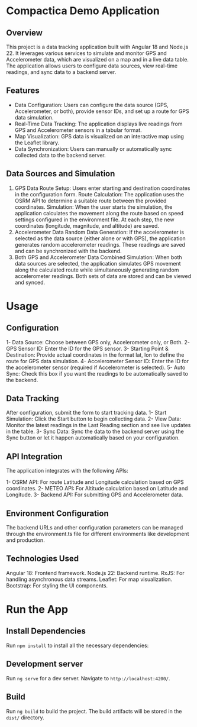 # Compactica Demo Application

## Overview
This project is a data tracking application built with Angular 18 and Node.js 22. It leverages various services to simulate and monitor GPS and Accelerometer data, which are visualized on a map and in a live data table. The application allows users to configure data sources, view real-time readings, and sync data to a backend server.

## Features
- Data Configuration: Users can configure the data source (GPS, Accelerometer, or both), provide sensor IDs, and set up a route for GPS data simulation.
- Real-Time Data Tracking: The application displays live readings from GPS and Accelerometer sensors in a tabular format.
- Map Visualization: GPS data is visualized on an interactive map using the Leaflet library.
- Data Synchronization: Users can manually or automatically sync collected data to the backend server.

## Data Sources and Simulation
1. GPS Data
Route Setup: Users enter starting and destination coordinates in the configuration form.
Route Calculation: The application uses the OSRM API to determine a suitable route between the provided coordinates.
Simulation: When the user starts the simulation, the application calculates the movement along the route based on speed settings configured in the environment file. At each step, the new coordinates (longitude, magnitude, and altitude) are saved.
2. Accelerometer Data
Random Data Generation: If the accelerometer is selected as the data source (either alone or with GPS), the application generates random accelerometer readings. These readings are saved and can be synchronized with the backend.
3. Both GPS and Accelerometer Data
Combined Simulation: When both data sources are selected, the application simulates GPS movement along the calculated route while simultaneously generating random accelerometer readings. Both sets of data are stored and can be viewed and synced.

# Usage

## Configuration
1- Data Source: Choose between GPS only, Accelerometer only, or Both.
2- GPS Sensor ID: Enter the ID for the GPS sensor.
3- Starting Point & Destination: Provide actual coordinates in the format lat, lon to define the route for GPS data simulation.
4- Accelerometer Sensor ID: Enter the ID for the accelerometer sensor (required if Accelerometer is selected).
5- Auto Sync: Check this box if you want the readings to be automatically saved to the backend.



## Data Tracking
After configuration, submit the form to start tracking data.
1- Start Simulation: Click the Start button to begin collecting data.
2- View Data: Monitor the latest readings in the Last Reading section and see live updates in the table.
3- Sync Data: Sync the data to the backend server using the Sync button or let it happen automatically based on your configuration.

## API Integration
The application integrates with the following APIs:

1- OSRM API: For route Latitude and Longitude calculation based on GPS coordinates.
2- METEO API: For Altitude calculation based on Latitude and Longitude.
3- Backend API: For submitting GPS and Accelerometer data.

## Environment Configuration
The backend URLs and other configuration parameters can be managed through the environment.ts file for different environments like development and production.

## Technologies Used
Angular 18: Frontend framework.
Node.js 22: Backend runtime.
RxJS: For handling asynchronous data streams.
Leaflet: For map visualization.
Bootstrap: For styling the UI components.

# Run the App

## Install Dependencies
Run `npm install` to install all the necessary dependencies:

## Development server
Run `ng serve` for a dev server. Navigate to `http://localhost:4200/`.

## Build
Run `ng build` to build the project. The build artifacts will be stored in the `dist/` directory.
